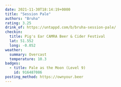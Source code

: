 ```yaml
---
date: 2021-11-30T18:14:19+0000
title: "Session Pale"
authors: "Bruha"
rating: 3.25
drink_of: https://untappd.com/b/bruha-session-pale/
checkin:
  title: Pig's Ear CAMRA Beer & Cider Festival
  lat: 51.552
  long: -0.052
weather:
  summary: Overcast
  temperature: 10.3
badges:
  - title: Pale as the Moon (Level 9)
    id: 916487086
posting_method: https://ownyour.beer
---
```

